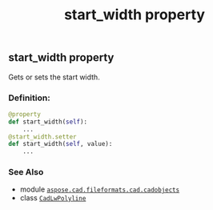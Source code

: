 ﻿---
title: start_width property
second_title: Aspose.CAD for Python via .NET API References
description: 
type: docs
weight: 440
url: /python-net/aspose.cad.fileformats.cad.cadobjects/cadlwpolyline/start_width/
is_root: false
---

## start_width property


Gets or sets the start width.
### Definition:
```python
@property
def start_width(self):
    ...
@start_width.setter
def start_width(self, value):
    ...
```

### See Also
* module [`aspose.cad.fileformats.cad.cadobjects`](../../)
* class [`CadLwPolyline`](/cad/python-net/aspose.cad.fileformats.cad.cadobjects/cadlwpolyline)
